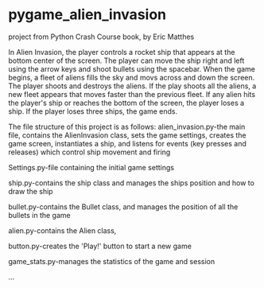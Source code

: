 # pygame_alien_invasion

project from Python Crash Course book, by Eric Matthes

In Alien Invasion, the player controls a rocket ship that appears
at the bottom center of the screen.  The player can move the ship
right and left using the arrow keys and shoot bullets using the
spacebar.  When the game begins, a fleet of aliens fills the sky
and movs across and down the screen.  The player shoots and
destroys the aliens.  If the play shoots all the aliens, a new fleet
appears that moves faster than the previous fleet.  If any alien hits
the player's ship or reaches the bottom of the screen, the player
loses a ship.  If the player loses three ships, the game ends.

The file structure of this project is as follows:
alien_invasion.py-the main file, 
  contains the AlienInvasion class, 
  sets the game settings, 
  creates the game screen, 
  instantiates a ship,
  and listens for events (key presses and releases) which control ship movement and firing
  
Settings.py-file containing the initial game settings

ship.py-contains the ship class and manages the ships position and how to draw the ship

bullet.py-contains the Bullet class, and manages the position of all the bullets in the game

alien.py-contains the Alien class,

button.py-creates the 'Play!' button to start a new game

game_stats.py-manages the statistics of the game and session

...
